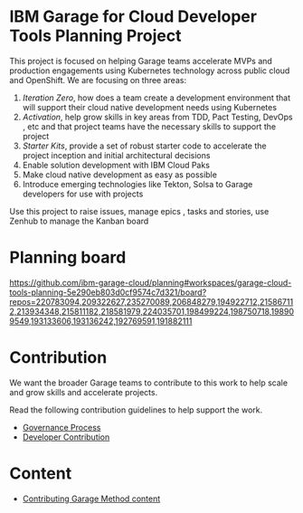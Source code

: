 # IBM Garage for Cloud Developer Tools Planning Project

This project is focused on helping Garage teams accelerate MVPs and production engagements using Kubernetes technology across public cloud and OpenShift. We are focusing on three areas:

1. *Iteration Zero*, how does a team create a development environment that will support their cloud native development needs using Kubernetes
2. *Activation*, help grow skills in key areas from TDD, Pact Testing, DevOps , etc and that project teams have the necessary skills to support the project
3. *Starter Kits*, provide a set of robust starter code to accelerate the project inception and initial architectural decisions
4. Enable solution development with IBM Cloud Paks
5. Make cloud native development as easy as possible 
6. Introduce emerging technologies like Tekton, Solsa to Garage developers for use with projects 

Use this project to raise issues, manage epics , tasks and stories, use Zenhub to manage the Kanban board

# Planning board

https://github.com/ibm-garage-cloud/planning#workspaces/garage-cloud-tools-planning-5e290eb803d0cf9574c7d321/board?repos=220783094,209322627,235270089,206848279,194922712,215867112,213934348,215811182,218581979,224035701,198499224,198750718,198909549,193133606,193136242,192769591,191882111

# Contribution

We want the broader Garage teams to contribute to this work to help scale and grow skills and accelerate projects.

Read the following contribution guidelines to help support the work.

- [Governance Process](./docs/governance.md)
- [Developer Contribution](./docs/developer_contribution.md)

# Content

- [Contributing Garage Method content](./docs/contributing-garage-method-content)
